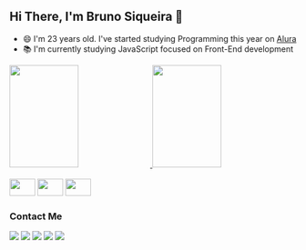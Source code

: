 
## Hi There, I'm Bruno Siqueira 👋 <br>
- 😄 I'm 23 years old. I've started studying Programming this year on <a href='https://github.com/alura-cursos'>Alura</a> <br>
- 📚 I'm currently studying JavaScript focused on Front-End development <br>


<div >
    <a href="https://github.com/brunosiq99">
        <img height="180em" width="49%" src="https://github-readme-stats.vercel.app/api?username=brunosiq99&theme=tokyonight&include_all_commits=true&count_private=true&show_icons=true">
        <img height="180em" width="49%" src="https://github-readme-stats.vercel.app/api/top-langs/?username=brunosiq99&theme=tokyonight&c&layout=compact&langs_count=16">  
    </a>  
</div>  
<br>
<div>
    <img height="30rem" width="45rem" src="https://cdn.jsdelivr.net/gh/devicons/devicon/icons/javascript/javascript-original.svg" />
    <img height="30rem" width="45rem" src="https://cdn.jsdelivr.net/gh/devicons/devicon/icons/html5/html5-original.svg" />
    <img height="30rem" width="45rem" src="https://cdn.jsdelivr.net/gh/devicons/devicon/icons/css3/css3-original.svg" />
</div>

### Contact Me
<a href="https://github.com/brunosiq99"><img src="https://img.shields.io/badge/GitHub-100000?style=for-the-badge&logo=github&logoColor=white"></a>
<a href="https://mail.google.com/mail/u/brunoSiqDev@gmail.com"><img src="https://img.shields.io/badge/Gmail-D14836?style=for-the-badge&logo=gmail&logoColor=white"></a>
<a href="discordapp.com/users/BrunoSiqueira#2379"><img src="https://img.shields.io/badge/%3CDiscord%3E-%237289DA.svg?style=for-the-badge&logo=discord&logoColor=white"></a>
<a href="https://br.linkedin.com/in/brunosiq99"><img src="https://img.shields.io/badge/linkedin-%230077B5.svg?style=for-the-badge&logo=linkedin&logoColor=white"></a>
<a href=""><img src="https://img.shields.io/badge/-Curr%C3%ADculo-%23cc4444"></a>



